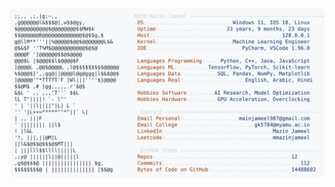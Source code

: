 <picture>
  <source srcset="https://raw.githubusercontent.com/mmazinjameel/mmazinjameel/main/dark_mode.svg?v=1756368845" media="(prefers-color-scheme: dark)">
  <img src="https://raw.githubusercontent.com/mmazinjameel/mmazinjameel/main/light_mode.svg?v=1756368845">
</picture>
